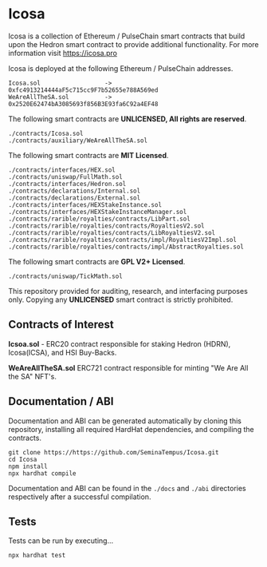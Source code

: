 # Icosa

Icosa is a collection of Ethereum / PulseChain smart contracts that build upon the Hedron smart contract to provide additional functionality. For more information visit https://icosa.pro


Icosa is deployed at the following Ethereum / PulseChain addresses.

    Icosa.sol                  -> 0xfc4913214444aF5c715cc9F7b52655e788A569ed
    WeAreAllTheSA.sol          -> 0x2520E62474bA3085693f856B3E93fa6C92a4EF48


The following smart contracts are **UNLICENSED, All rights are reserved**. 

    ./contracts/Icosa.sol
    ./contracts/auxiliary/WeAreAllTheSA.sol


The following smart contracts are **MIT Licensed**. 

    ./contracts/interfaces/HEX.sol
    ./contracts/uniswap/FullMath.sol
    ./contracts/interfaces/Hedron.sol
    ./contracts/declarations/Internal.sol
    ./contracts/declarations/External.sol
    ./contracts/interfaces/HEXStakeInstance.sol
    ./contracts/interfaces/HEXStakeInstanceManager.sol
    ./contracts/rarible/royalties/contracts/LibPart.sol
    ./contracts/rarible/royalties/contracts/RoyaltiesV2.sol
    ./contracts/rarible/royalties/contracts/LibRoyaltiesV2.sol
    ./contracts/rarible/royalties/contracts/impl/RoyaltiesV2Impl.sol
    ./contracts/rarible/royalties/contracts/impl/AbstractRoyalties.sol

The following smart contracts are **GPL V2+ Licensed**. 

    ./contracts/uniswap/TickMath.sol



This repository provided for auditing, research, and interfacing purposes only. Copying any **UNLICENSED** smart contract is strictly prohibited.


## Contracts of Interest

**Icsoa.sol** - ERC20 contract responsible for staking Hedron (HDRN), Icosa(ICSA), and HSI Buy-Backs.

**WeAreAllTheSA.sol** ERC721 contract responsible for minting "We Are All the SA" NFT's.

## Documentation / ABI

Documentation and ABI can be generated automatically by cloning this repository, installing all required HardHat dependencies, and compiling the contracts.

    git clone https://https://github.com/SeminaTempus/Icosa.git
    cd Icosa
    npm install
    npx hardhat compile

Documentation and ABI can be found in the `./docs` and `./abi` directories respectively after a successful compilation.

## Tests

Tests can be run by executing...

    npx hardhat test
